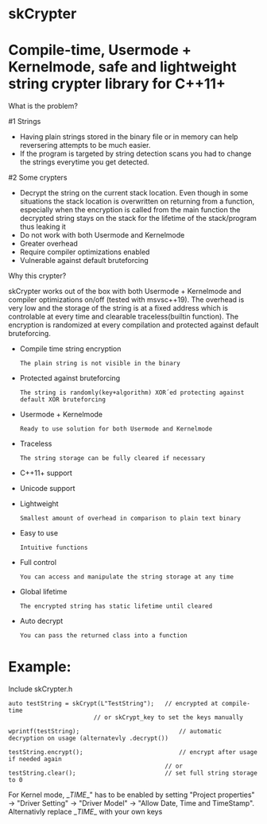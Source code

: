 # skCrypter

# Compile-time, Usermode + Kernelmode, safe and lightweight string crypter library for C++11+

What is the problem?

#1 Strings
- Having plain strings stored in the binary file or in memory can help reversering attempts to be much easier.
- If the program is targeted by string detection scans you had to change the strings everytime you get detected.

#2 Some crypters
- Decrypt the string on the current stack location. Even though in some situations the stack location is overwritten on returning from a function, especially when the encryption is called from the main function the decrypted string stays on the stack for the lifetime of the stack/program thus leaking it
- Do not work with both Usermode and Kernelmode
- Greater overhead
- Require compiler optimizations enabled
- Vulnerable against default bruteforcing

Why this crypter?

skCrypter works out of the box with both Usermode + Kernelmode and compiler optimizations on/off (tested with msvsc++19). The overhead is very low and the storage of the string is at a fixed address which is controlable at every time and clearable traceless(builtin function). The encryption is randomized at every compilation and protected against default bruteforcing.


- Compile time string encryption

      The plain string is not visible in the binary
- Protected against bruteforcing
			
      The string is randomly(key+algorithm) XOR´ed protecting against default XOR bruteforcing
- Usermode + Kernelmode
			
      Ready to use solution for both Usermode and Kernelmode
- Traceless
			
      The string storage can be fully cleared if necessary
- C++11+ support
- Unicode support
- Lightweight
			
      Smallest amount of overhead in comparison to plain text binary
- Easy to use
			
      Intuitive functions
- Full control
			
      You can access and manipulate the string storage at any time
- Global lifetime
			
      The encrypted string has static lifetime until cleared
- Auto decrypt
		
      You can pass the returned class into a function

# Example:

Include skCrypter.h


    auto testString = skCrypt(L"TestString");	// encrypted at compile-time
							// or skCrypt_key to set the keys manually

    wprintf(testString);                            // automatic decryption on usage (alternatevly .decrypt())

    testString.encrypt();	                        // encrypt after usage if needed again
                                                // or                   
    testString.clear();	                        // set full string storage to 0
    
For Kernel mode, \__TIME__" has to be enabled by setting "Project properties" -> "Driver Setting" -> "Driver Model" -> "Allow Date, Time and TimeStamp". Alternativly replace \__TIME__ with your own keys

